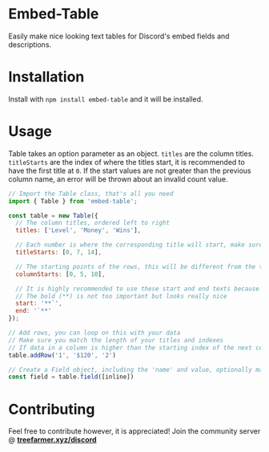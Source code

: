 # Embed-Table

Easily make nice looking text tables for Discord's embed fields and descriptions.


# Installation

Install with `npm install embed-table` and it will be installed.


# Usage

Table takes an option parameter as an object. `titles` are the column titles. `titleStarts` are the index of where the titles start, it is recommended to have the first title at `0`. If the start values are not greater than the previous column name, an error will be thrown about an invalid count value.  

```js
// Import the Table class, that's all you need
import { Table } from 'embed-table';

const table = new Table({
  // The column titles, ordered left to right
  titles: ['Level', 'Money', 'Wins'], 

  // Each number is where the corresponding title will start, make sure the values are higher than the ending index of the previous title
  titleStarts: [0, 7, 14], 

  // The starting points of the rows, this will be different from the titles, you have to play around with it.
  columnStarts: [0, 5, 10],

  // It is highly recommended to use these start and end texts because it makes any character the same width, making it easy to line up your data
  // The bold (**) is not too important but looks really nice
  start: '**`',
  end: '`**'
});

// Add rows, you can loop on this with your data
// Make sure you match the length of your titles and indexes
// If data in a column is higher than the starting index of the next column, you will get an error
table.addRow('1', '$120', '2')

// Create a Field object, including the 'name' and value, optionally make it inline, but it may cause visual issues
const field = table.field([inline])
```

# Contributing

Feel free to contribute however, it is appreciated! Join the community server @ [**treefarmer.xyz/discord**](treefarmer.xyz/discord)